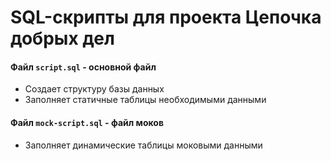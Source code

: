 # SQL-скрипты для проекта Цепочка добрых дел


#### Файл `script.sql` - основной файл
- Создает структуру базы данных
- Заполняет статичные таблицы необходимыми данными

#### Файл `mock-script.sql` - файл моков
- Заполняет динамические таблицы моковыми данными
